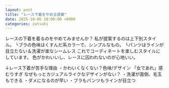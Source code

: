 ```yaml
---
layout: post
title: "レース下着をやめる提案"
date: 2025-10-06 10:00:00 +0900
categories: zatsuki
---
```

レースの下着を着るのをやめてみませんか？
私が提案するのは上下別スタイル。
└ブラの色味はくすんだ系カラーで、シンプルなもの。
└パンツはラインが目立たない＆洗濯が楽なシームレス
これでコーディネートを楽しむスタイルにしています。
色がかわいいし、レースに囚われないのが心地いい。

↓レース下着が苦手な理由
・かわいくなくない？色味/デザイン
「女であれ」感むりすぎ
なぜもっとカジュアルライクなデザインがない？
・洗濯が面倒、毛玉もできる
・ダメになるのが早い
・ブラもパンツもラインが目立つ

